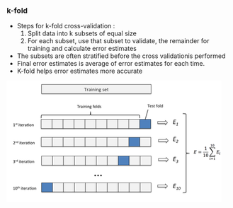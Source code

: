 ### k-fold
- Steps for k-fold cross-validation :
    1. Split data into k subsets of equal size
    2. For each subset, use that subset to validate, the remainder for training and calculate error estimates
- The subsets are often stratified before the cross validationis performed
- Final error estimates is average of error estimates for each time.
- K-fold helps error estimates more accurate

![k-fold](images/k-fold.png)
